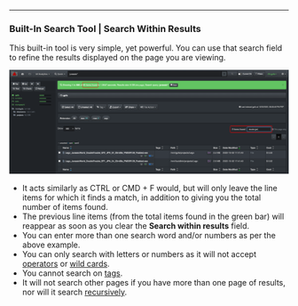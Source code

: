 <p id="search_within_results"></p>

___
### Built-In Search Tool | Search Within Results

This built-in tool is very simple, yet powerful. You can use that search field to refine the results displayed on the page you are viewing.

![Image: Quick Search](images/image_file_search_search_within_results.png)

- It acts similarly as CTRL or CMD + F would, but will only leave the line items for which it finds a match, in addition to giving you the total number of items found.
- The previous line items (from the total items found in the green bar) will reappear as soon as you clear the **Search within results** field.
- You can enter more than one search word and/or numbers as per the above example.
- You can only search with letters or numbers as it will not accept [operators](#operators) or [wild cards](#wildcards).
- You cannot search on [tags](#tags).
- It will not search other pages if you have more than one page of results, nor will it search [recursively](#recursive).
